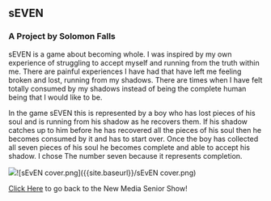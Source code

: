 ## sEVEN
### A Project by Solomon Falls

sEVEN is a game about becoming whole. I was inspired by my own experience of struggling to accept myself and running from the truth within me.  There are painful experiences I have had that have left me feeling broken and lost, running from my shadows. There are times when I have felt totally consumed by my shadows instead of being the complete human being that I would like to be. 

In the game sEVEN this is represented by a boy who has lost pieces of his soul and is running from his shadow as he recovers them. If his shadow catches up to him before he has recovered all the pieces of his soul then he becomes consumed by it and has to start over. Once the boy has collected all seven pieces of his soul he becomes complete and able to accept his shadow. I chose The number seven because it represents completion.

![]({{site.baseurl}}//sEvEN%20cover.png)![sEvEN cover.png]({{site.baseurl}}/sEvEN cover.png)

[Click Here](http://www.yourcarsextendedwarranty.com/) to go back to the New Media Senior Show!
